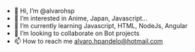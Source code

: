 - 👋 Hi, I’m @alvarohsp
- 👀 I’m interested in Anime, Japan, Javascript...
- 🌱 I’m currently learning Javascript, HTML, NodeJs, Angular
- 💞️ I’m looking to collaborate on Bot projects
- 📫 How to reach me alvaro.hpandelo@hotmail.com
